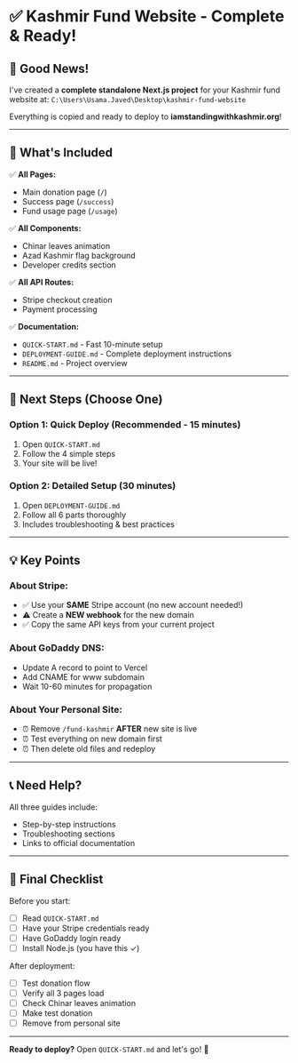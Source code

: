 # ✅ Kashmir Fund Website - Complete & Ready!

## 🎉 Good News!

I've created a **complete standalone Next.js project** for your Kashmir fund website at:
`C:\Users\Usama.Javed\Desktop\kashmir-fund-website`

Everything is copied and ready to deploy to **iamstandingwithkashmir.org**!

---

## 📁 What's Included

✅ **All Pages:**
- Main donation page (`/`)
- Success page (`/success`)
- Fund usage page (`/usage`)

✅ **All Components:**
- Chinar leaves animation
- Azad Kashmir flag background
- Developer credits section

✅ **All API Routes:**
- Stripe checkout creation
- Payment processing

✅ **Documentation:**
- `QUICK-START.md` - Fast 10-minute setup
- `DEPLOYMENT-GUIDE.md` - Complete deployment instructions
- `README.md` - Project overview

---

## 🚀 Next Steps (Choose One)

### Option 1: Quick Deploy (Recommended - 15 minutes)
1. Open `QUICK-START.md`
2. Follow the 4 simple steps
3. Your site will be live!

### Option 2: Detailed Setup (30 minutes)
1. Open `DEPLOYMENT-GUIDE.md`
2. Follow all 6 parts thoroughly
3. Includes troubleshooting & best practices

---

## 💡 Key Points

### About Stripe:
- ✅ Use your **SAME** Stripe account (no new account needed!)
- ⚠️ Create a **NEW webhook** for the new domain
- ✅ Copy the same API keys from your current project

### About GoDaddy DNS:
- Update A record to point to Vercel
- Add CNAME for www subdomain
- Wait 10-60 minutes for propagation

### About Your Personal Site:
- ⏰ Remove `/fund-kashmir` **AFTER** new site is live
- ⏰ Test everything on new domain first
- ⏰ Then delete old files and redeploy

---

## 📞 Need Help?

All three guides include:
- Step-by-step instructions
- Troubleshooting sections
- Links to official documentation

---

## 🎯 Final Checklist

Before you start:
- [ ] Read `QUICK-START.md`
- [ ] Have your Stripe credentials ready
- [ ] Have GoDaddy login ready
- [ ] Install Node.js (you have this ✓)

After deployment:
- [ ] Test donation flow
- [ ] Verify all 3 pages load
- [ ] Check Chinar leaves animation
- [ ] Make test donation
- [ ] Remove from personal site

---

**Ready to deploy?** Open `QUICK-START.md` and let's go! 🚀

